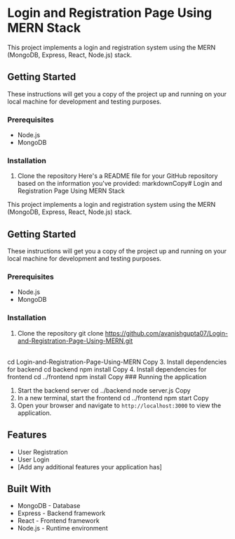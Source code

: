 # Login and Registration Page Using MERN Stack

This project implements a login and registration system using the MERN (MongoDB, Express, React, Node.js) stack.

## Getting Started

These instructions will get you a copy of the project up and running on your local machine for development and testing purposes.

### Prerequisites

- Node.js
- MongoDB

### Installation

1. Clone the repository
Here's a README file for your GitHub repository based on the information you've provided:
markdownCopy# Login and Registration Page Using MERN Stack

This project implements a login and registration system using the MERN (MongoDB, Express, React, Node.js) stack.

## Getting Started

These instructions will get you a copy of the project up and running on your local machine for development and testing purposes.

### Prerequisites

- Node.js
- MongoDB

### Installation

1. Clone the repository
git clone https://github.com/avanishgupta07/Login-and-Registration-Page-Using-MERN.git
</br>
cd Login-and-Registration-Page-Using-MERN
Copy
3. Install dependencies for backend
cd backend
npm install
Copy
4. Install dependencies for frontend
cd ../frontend
npm install
Copy
### Running the application

1. Start the backend server
cd ../backend
node server.js
Copy
2. In a new terminal, start the frontend
cd ../frontend
npm start
Copy
3. Open your browser and navigate to `http://localhost:3000` to view the application.

## Features

- User Registration
- User Login
- [Add any additional features your application has]

## Built With

- MongoDB - Database
- Express - Backend framework
- React - Frontend framework
- Node.js - Runtime environment
